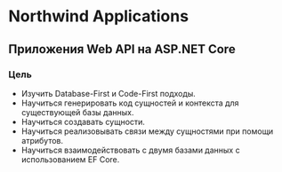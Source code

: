 # Northwind Applications

## Приложения Web API на ASP.NET Core

### Цель

* Изучить Database-First и Code-First подходы.
* Научиться генерировать код сущностей и контекста для существующей базы данных.
* Научиться создавать сущности.
* Научиться реализовывать связи между сущностями при помощи атрибутов.
* Научиться взаимодействовать с двумя базами данных с иcпользованием EF Core.